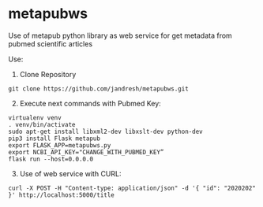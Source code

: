 # metapubws
Use of metapub python library as web service for get metadata from pubmed scientific articles

Use:

1. Clone Repository

```
git clone https://github.com/jandresh/metapubws.git
```

2. Execute next commands with Pubmed Key:

```
virtualenv venv
. venv/bin/activate
sudo apt-get install libxml2-dev libxslt-dev python-dev
pip3 install Flask metapub
export FLASK_APP=metapubws.py
export NCBI_API_KEY="CHANGE_WITH_PUBMED_KEY”
flask run --host=0.0.0.0
```

3. Use of web service with CURL:

```
curl -X POST -H "Content-type: application/json" -d '{ "id": "2020202" }' http://localhost:5000/title
```